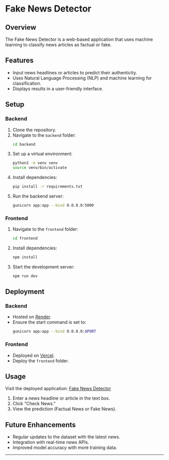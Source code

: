 # Fake News Detector

## Overview
The Fake News Detector is a web-based application that uses machine learning to classify news articles as factual or fake.

## Features
- Input news headlines or articles to predict their authenticity.
- Uses Natural Language Processing (NLP) and machine learning for classification.
- Displays results in a user-friendly interface.

## Setup

### Backend
1. Clone the repository.
2. Navigate to the `backend` folder:
   ```bash
   cd backend
   ```
3. Set up a virtual environment:
   ```bash
   python3 -m venv venv
   source venv/bin/activate
   ```
4. Install dependencies:
   ```bash
   pip install -r requirements.txt
   ```
5. Run the backend server:
   ```bash
   gunicorn app:app --bind 0.0.0.0:5000
   ```

### Frontend
1. Navigate to the `frontend` folder:
   ```bash
   cd frontend
   ```
2. Install dependencies:
   ```bash
   npm install
   ```
3. Start the development server:
   ```bash
   npm run dev
   ```

## Deployment

### Backend
- Hosted on [Render](https://render.com).
- Ensure the start command is set to:
  ```bash
  gunicorn app:app --bind 0.0.0.0:$PORT
  ```

### Frontend
- Deployed on [Vercel](https://vercel.com).
- Deploy the `frontend` folder.

## Usage
Visit the deployed application: [Fake News Detector](https://fake-news-detector-ochre.vercel.app/)

1. Enter a news headline or article in the text box.
2. Click "Check News."
3. View the prediction (Factual News or Fake News).

## Future Enhancements
- Regular updates to the dataset with the latest news.
- Integration with real-time news APIs.
- Improved model accuracy with more training data.

---

